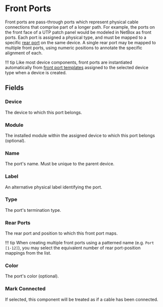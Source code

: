 # Front Ports

Front ports are pass-through ports which represent physical cable connections that comprise part of a longer path. For example, the ports on the front face of a UTP patch panel would be modeled in NetBox as front ports. Each port is assigned a physical type, and must be mapped to a specific [rear port](./rearport.md) on the same device. A single rear port may be mapped to multiple front ports, using numeric positions to annotate the specific alignment of each.

!!! tip
    Like most device components, front ports are instantiated automatically from [front port templates](./frontporttemplate.md) assigned to the selected device type when a device is created.

## Fields

### Device

The device to which this port belongs.

### Module

The installed module within the assigned device to which this port belongs (optional).

### Name

The port's name. Must be unique to the parent device.

### Label

An alternative physical label identifying the port.

### Type

The port's termination type.

### Rear Ports

The rear port and position to which this front port maps.

!!! tip
    When creating multiple front ports using a patterned name (e.g. `Port [1-12]`), you may select the equivalent number of rear port-position mappings from the list.

### Color

The port's color (optional).

### Mark Connected

If selected, this component will be treated as if a cable has been connected.
